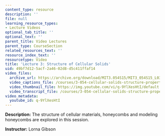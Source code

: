 ```yaml
---
content_type: resource
description: ''
file: null
learning_resource_types:
- Lecture Videos
optional_tab_title: ''
optional_text: ''
parent_title: Video Lectures
parent_type: CourseSection
related_resources_text: ''
resource_index_text: ''
resourcetype: Video
title: 'Lecture 3: Structure of Cellular Solids'
uid: 49bf7d12-5acf-2a46-02d8-d5c411ffaf14
video_files:
  archive_url: https://archive.org/download/MIT3.054S15/MIT3_054S15_L03_300k.mp4
  video_captions_file: /courses/3-054-cellular-solids-structure-properties-and-applications-spring-2015/cd253df4677a58b8b7a7d907387b37b6_q-9YlXesHtI.vtt
  video_thumbnail_file: https://img.youtube.com/vi/q-9YlXesHtI/default.jpg
  video_transcript_file: /courses/3-054-cellular-solids-structure-properties-and-applications-spring-2015/0ab42acfad7e2ed694c10f4f1f124d14_q-9YlXesHtI.pdf
video_metadata:
  youtube_id: q-9YlXesHtI
---
```


**Description:** The structure of cellular materials, honeycombs and modeling honeycombs are explored in this session.

**Instructor:** Lorna Gibson